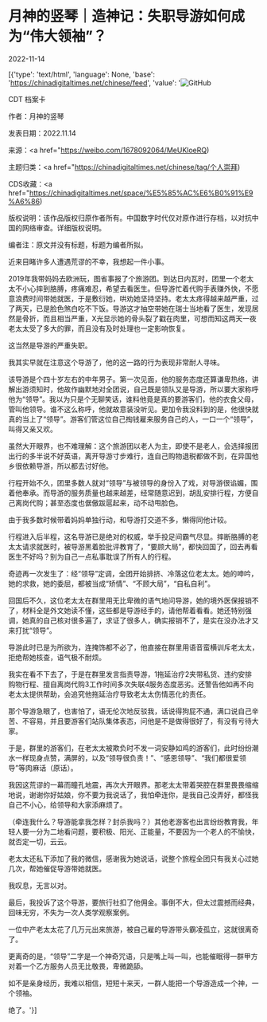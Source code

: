 # 月神的竖琴｜造神记：失职导游如何成为“伟大领袖”？

2022-11-14

[{'type': 'text/html', 'language': None, 'base': 'https://chinadigitaltimes.net/chinese/feed', 'value': '![GitHub](https://chinadigitaltimes.net/chinese/files/2022/11/20210629000017M-768x576.jpg)

CDT 档案卡

作者：月神的竖琴

发表日期：2022.11.14

来源：<a href="https://weibo.com/1678092064/MeUKloeRQ)

主题归类：<a href="https://chinadigitaltimes.net/chinese/tag/个人崇拜)

CDS收藏：<a href="https://chinadigitaltimes.net/space/%E5%85%AC%E6%B0%91%E9%A6%86)

版权说明：该作品版权归原作者所有。中国数字时代仅对原作进行存档，以对抗中国的网络审查。详细版权说明。





编者注：原文并没有标题，标题为编者所拟。

近来目睹许多人遭遇荒谬的不幸，我想起一件小事。

2019年我带妈妈去欧洲玩，图省事报了个旅游团。到达日内瓦时，团里一个老太太不小心摔到胳膊，疼痛难忍，希望去看医生。但导游忙着代购手表赚外快，不愿意浪费时间带她就医，于是敷衍她，哄劝她坚持坚持。老太太疼得越来越严重，过了两天，已是脸色煞白吃不下饭。导游这才抽空带她在瑞士当地看了医生，发现居然是骨折，而且相当严重，X光显示她的骨头裂了戳在肉里，可想而知这两天一夜老太太受了多大的罪，而且没有及时处理也一定影响恢复。

这当然是导游的严重失职。

我其实早就在注意这个导游了，他的这一路的行为表现非常耐人寻味。

该导游是个四十岁左右的中年男子。第一次见面，他的服务态度还算谦卑热络，讲解出游须知时，他故作幽默地对全团说，自己既是领队又是导游，所以要大家称呼他为“领导”。我以为只是个无聊笑话，谁料他竟是真的要游客们，他的衣食父母，管叫他领导。谁不这么称呼，他就故意装没听见。更加令我没料到的是，他很快就真的当上了“领导”。游客们管这位自己掏钱雇来服务自己的人，一口一个“领导”，叫得又亲又欢。

虽然大开眼界，也不难理解：这个旅游团以老人为主，即使不是老人，会选择报团出行的多半说不好英语，离开导游寸步难行，连自己购物退税都做不到，在异国他乡很依赖导游，所以都去讨好他。

行程开始不久，团里多数人就对“领导”与被领导的身份入了戏，对导游很谄媚，围着他奉承。而导游的服务质量也越来越差，经常随意迟到，胡乱安排行程，方便自己离岗代购；甚至态度也倨傲跋扈起来，动不动甩脸色。

由于我多数时候带着妈妈单独行动，和导游打交道不多，懒得同他计较。

行程进入后半程，这名导游已是绝对的权威，举手投足间霸气尽显。摔断胳膊的老太太请求就医时，被导游黑着脸批评教育了，“要顾大局”，都快回国了，回去再看医生不好吗？别为自己一点私事耽误了所有人的行程。

奇迹再一次发生了：经“领导”定调，全团开始排挤、冷落这位老太太。她的呻吟，她的求救，她的委屈，都被当成“矫情”、“不顾大局”，“自私自利”。

回国后不久，这位老太太在群里用无比卑微的语气地问导游，她的境外医保报销不了，材料全是外文她读不懂，这些都是导游经手的，请他帮着看看。她还特别强调，她真的自己核对很多遍了，求证了很多人，确实报销不了，是实在没办法才又来打扰“领导”。

导游此时已是为所欲为，连掩饰都不必了，他直接在群里用语音蛮横训斥老太太，拒绝帮她核查，语气极不耐烦。

我实在看不下去了，于是在群里发言指责导游，1拖延治疗2夹带私货、违约安排购物行程、擅自离岗代购3工作时间多次失联4服务态度恶劣。还警告他如再不向老太太提供帮助，会追究他拖延治疗导致老太太伤情恶化的责任。

那个导游急眼了，也害怕了，语无伦次地反驳我，话说得狗屁不通，满口说自己辛苦、不容易，并且要游客们站队集体表态，问他是不是做得很好了，有没有亏待大家。

于是，群里的游客们，在老太太被欺负时不发一词安静如鸡的游客们，此时纷纷潮水一样现身点赞，满屏的，以及“领导很负责！”、“感恩领导”、“我们都很爱领导”等肉麻话（原话）。

我因这荒谬的一幕而瞳孔地震，再次大开眼界。那老太太带着哭腔在群里畏畏缩缩地说，谢谢你好姑娘，你不要为我说话了，我怕牵连你，是我自己没弄好，都怪我自己不小心，给领导和大家添麻烦了。

（牵连我什么？导游能拿我怎样？封杀我吗？）其他老游客也出言纷纷教育我，年轻人要一分为二地看问题，要积极、阳光、正能量，不要因为一个老人的不愉快，就否定一切，云云。

老太太还私下添加了我的微信，感谢我为她说话，说整个旅程全团只有我关心过她几次，帮她催促导游带她就医。

我叹息，无言以对。

最后，我投诉了这个导游，要旅行社扣了他佣金。事倒不大，但太过震撼而经典，回味无穷，不失为一次人类学观察案例。

一位中产老太太花了几万元出来旅游，被自己雇的导游带头霸凌孤立，这就很离奇了。

更离奇的是，“领导”二字是一个神奇咒语，只是嘴上叫一叫，也能催眠得一群甲方对着一个乙方服务人员无比敬畏，卑微跪舔。

如不是亲身经历，我难以相信，短短十来天，一群人能把一个导游造成一个神，一个领袖。

绝了。'}]